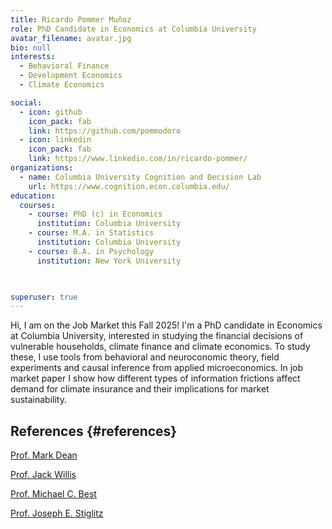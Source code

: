 ```yaml
---
title: Ricardo Pommer Muñoz
role: PhD Candidate in Economics at Columbia University
avatar_filename: avatar.jpg
bio: null
interests:
  - Behavioral Finance
  - Development Economics
  - Climate Economics

social:
  - icon: github
    icon_pack: fab
    link: https://github.com/pommodoro
  - icon: linkedin
    icon_pack: fab
    link: https://www.linkedin.com/in/ricardo-pommer/
organizations:
  - name: Columbia University Cognition and Decision Lab
    url: https://www.cognition.econ.columbia.edu/
education:
  courses:
    - course: PhD (c) in Economics
      institution: Columbia University
    - course: M.A. in Statistics
      institution: Columbia University
    - course: B.A. in Psychology
      institution: New York University
    


superuser: true
---
```

Hi, I am on the Job Market this Fall 2025! I'm a PhD candidate in Economics at Columbia University, interested in studying the financial decisions of vulnerable households, climate finance and climate economics. To study these, I use tools from behavioral and neuroconomic theory, field experiments and causal inference from applied microeconomics. In job market paper I show how different types of information frictions affect demand for climate insurance and their implications for market sustainability.

## References {#references}

<div class="d-flex flex-wrap gap-2 mt-2">

  <a class="btn btn-sm btn-outline-primary"
     href="https://www.columbia.edu/~md3405/" target="_blank" rel="noopener">
    Prof. Mark Dean
  </a>

  <a class="btn btn-sm btn-outline-primary"
     href="https://sites.google.com/view/jwillis/" target="_blank" rel="noopener">
    Prof. Jack Willis
  </a>

  <a class="btn btn-sm btn-outline-primary"
     href="https://michaelcbest.github.io/" target="_blank" rel="noopener">
    Prof. Michael C. Best
  </a>

  <a class="btn btn-sm btn-outline-primary"
     href="https://business.columbia.edu/faculty/people/joseph-stiglitz" target="_blank" rel="noopener">
    Prof. Joseph E. Stiglitz
  </a>

</div>

